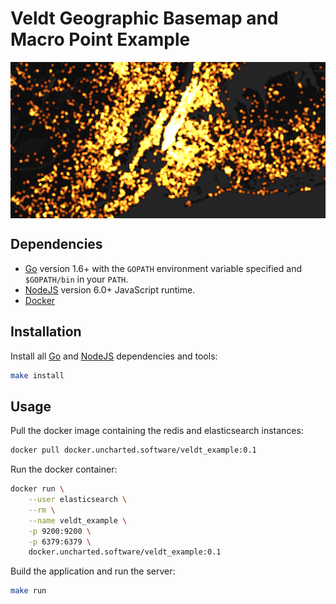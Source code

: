 # Veldt Geographic Basemap and Macro Point Example

<img width="600" align="center" src="/geo-macro-point/screenshot.png" alt="screenshot" />

## Dependencies

- [Go](https://golang.org/) version 1.6+ with the `GOPATH` environment variable specified and `$GOPATH/bin` in your `PATH`.
- [NodeJS](http://nodejs.org/) version 6.0+ JavaScript runtime.
- [Docker](https://www.docker.com/)

## Installation

Install all [Go](https://golang.org/) and [NodeJS](http://nodejs.org/) dependencies and tools:

```bash
make install
```

## Usage

Pull the docker image containing the redis and elasticsearch instances:

```bash
docker pull docker.uncharted.software/veldt_example:0.1
```

Run the docker container:

```bash
docker run \
    --user elasticsearch \
    --rm \
    --name veldt_example \
    -p 9200:9200 \
    -p 6379:6379 \
    docker.uncharted.software/veldt_example:0.1
```

Build the application and run the server:

```bash
make run
```
